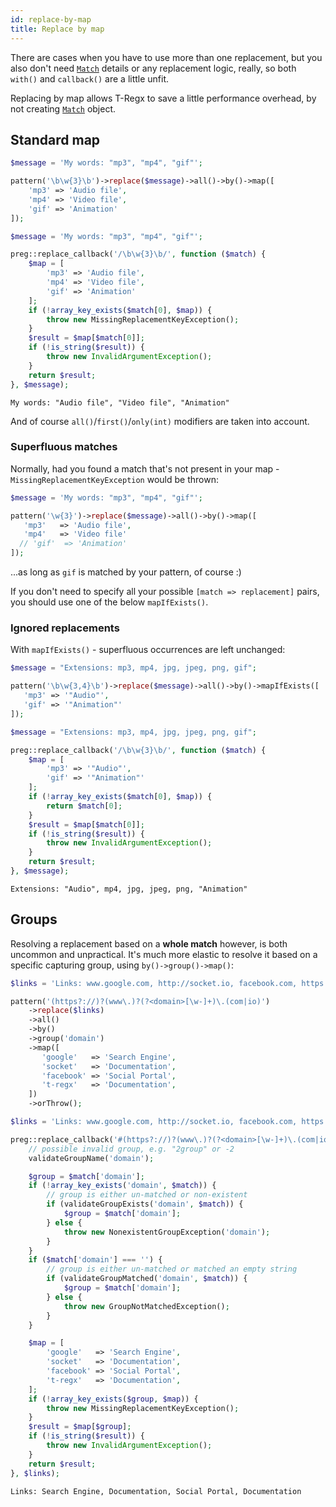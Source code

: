 ```yaml
---
id: replace-by-map
title: Replace by map
---
```


There are cases when you have to use more than one replacement, but you also don't need [`Match`](match-details.md) details or 
any replacement logic, really, so both `with()` and `callback()` are a little unfit.

Replacing by map allows T-Regx to save a little performance overhead, by not creating [`Match`](match-details.md) object.

## Standard map

<!--DOCUSAURUS_CODE_TABS-->
<!--T-Regx-->
```php
$message = 'My words: "mp3", "mp4", "gif"'; 

pattern('\b\w{3}\b')->replace($message)->all()->by()->map([
    'mp3' => 'Audio file',
    'mp4' => 'Video file',
    'gif' => 'Animation'
]);
```
<!--PHP-->
```php
$message = 'My words: "mp3", "mp4", "gif"'; 

preg::replace_callback('/\b\w{3}\b/', function ($match) {
    $map = [
        'mp3' => 'Audio file',
        'mp4' => 'Video file',
        'gif' => 'Animation'
    ];
    if (!array_key_exists($match[0], $map)) {
        throw new MissingReplacementKeyException();
    }
    $result = $map[$match[0]];
    if (!is_string($result)) {
        throw new InvalidArgumentException();
    }
    return $result;
}, $message);
```
<!--END_DOCUSAURUS_CODE_TABS-->
<!--T-Regx:{echo-at(2)}-->
<!--PHP:{echo-at(2)}-->
<!--Result-Output-->

```text
My words: "Audio file", "Video file", "Animation"
```

And of course `all()`/`first()`/`only(int)` modifiers are taken into account.

### Superfluous matches

Normally, had you found a match that's not present in your map - `MissingReplacementKeyException` would be thrown:
```php
$message = 'My words: "mp3", "mp4", "gif"'; 

pattern('\w{3}')->replace($message)->all()->by()->map([
   'mp3'   => 'Audio file',
   'mp4'   => 'Video file'
  // 'gif'  => 'Animation'
]);
```

...as long as `gif` is matched by your pattern, of course :)

If you don't need to specify all your possible `[match => replacement]` pairs, you should use one of the below `mapIfExists()`.

### Ignored replacements

With `mapIfExists()` - superfluous occurrences are left unchanged:

<!--DOCUSAURUS_CODE_TABS-->
<!--T-Regx-->
```php
$message = "Extensions: mp3, mp4, jpg, jpeg, png, gif";

pattern('\b\w{3,4}\b')->replace($message)->all()->by()->mapIfExists([
   'mp3' => '"Audio"',
   'gif' => '"Animation"'
]);
```
<!--PHP-->
```php
$message = "Extensions: mp3, mp4, jpg, jpeg, png, gif";

preg::replace_callback('/\b\w{3}\b/', function ($match) {
    $map = [
        'mp3' => '"Audio"',
        'gif' => '"Animation"'
    ];
    if (!array_key_exists($match[0], $map)) {
        return $match[0];
    }
    $result = $map[$match[0]];
    if (!is_string($result)) {
        throw new InvalidArgumentException();
    }
    return $result;
}, $message);
```
<!--END_DOCUSAURUS_CODE_TABS-->
<!--T-Regx:{echo-at(2)}-->
<!--PHP:{echo-at(2)}-->
<!--Result-Output-->

```text
Extensions: "Audio", mp4, jpg, jpeg, png, "Animation"
```

## Groups

Resolving a replacement based on a **whole match** however, is both uncommon and unpractical. It's much more elastic to resolve
it based on a specific capturing group, using `by()->group()->map()`:

<!--DOCUSAURUS_CODE_TABS-->
<!--T-Regx-->
```php
$links = 'Links: www.google.com, http://socket.io, facebook.com, https://t-regx.com';

pattern('(https?://)?(www\.)?(?<domain>[\w-]+)\.(com|io)')
    ->replace($links)
    ->all()
    ->by()
    ->group('domain')
    ->map([
       'google'   => 'Search Engine',
       'socket'   => 'Documentation',
       'facebook' => 'Social Portal',
       't-regx'   => 'Documentation',
    ])
    ->orThrow();
```
<!--PHP-->
```php
$links = 'Links: www.google.com, http://socket.io, facebook.com, https://t-regx.com';

preg::replace_callback('#(https?://)?(www\.)?(?<domain>[\w-]+)\.(com|io)#', function (array $match) {
    // possible invalid group, e.g. "2group" or -2
    validateGroupName('domain');                      

    $group = $match['domain'];
    if (!array_key_exists('domain', $match)) {
        // group is either un-matched or non-existent
        if (validateGroupExists('domain', $match)) {
            $group = $match['domain'];
        } else {
            throw new NonexistentGroupException('domain');
        }
    }
    if ($match['domain'] === '') {
        // group is either un-matched or matched an empty string
        if (validateGroupMatched('domain', $match)) {
            $group = $match['domain'];
        } else {
            throw new GroupNotMatchedException();
        }
    }

    $map = [
        'google'   => 'Search Engine',
        'socket'   => 'Documentation',
        'facebook' => 'Social Portal',
        't-regx'   => 'Documentation',
    ];
    if (!array_key_exists($group, $map)) {
        throw new MissingReplacementKeyException();
    }
    $result = $map[$group];
    if (!is_string($result)) {
        throw new InvalidArgumentException();
    }
    return $result;
}, $links);
```
<!--END_DOCUSAURUS_CODE_TABS-->
<!--T-Regx:{echo-at(2)}-->
<!--PHP:{echo-at(2)}-->
<!--Result-Output-->

```text
Links: Search Engine, Documentation, Social Portal, Documentation
```
